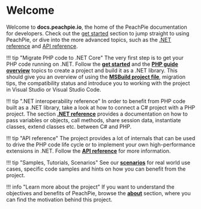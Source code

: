 # Welcome

Welcome to **docs.peachpie.io**, the home of the PeachPie documentation for developers. Check out the [get started](get-started) section to jump straight to using PeachPie, or dive into the more advanced topics, such as the [.NET reference](net-reference) and [API reference](api-reference).

!!! tip "Migrate PHP code to .NET Core"
    The very first step is to get your PHP code running on .NET.
    Follow the **[get started](get-started)** and the **[PHP guide overview](php-guide)** topics to create a project and build it as a .NET library. This should give you an overview of using the **[MSBuild project file](php-guide/msbuild)**, migration tips, the compatibility status and introduce you to working with the project in Visual Studio or Visual Studio Code.

!!! tip ".NET interoperability reference"
    In order to benefit from PHP code built as a .NET library, take a look at how to connect a C# project with a PHP project. The section **[.NET reference](net-reference)** provides a documentation on how to pass variables or objects, call methods, share session data, instantiate classes, extend classes etc. between C# and PHP.
    
!!! tip "API reference"
    The project provides a lot of internals that can be used to drive the PHP code life cycle or to implement your own high-performance extensions in .NET. Follow the **[API reference](api-reference)** for more information.
    
!!! tip "Samples, Tutorials, Scenarios"
    See our **[scenarios](scenarios)** for real world use cases, specific code samples and hints on how you can benefit from the project.

!!! info "Learn more about the project"
    If you want to understand the objectives and benefits of PeachPie, browse the **[about](about)** section, where you can find the motivation behind this project.
